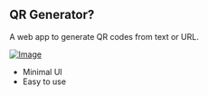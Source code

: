 ## QR Generator?

A web app to generate QR codes from text or URL.

<a href="https://rojansapkota.com.np/">
         <img alt="Image" src="https://image.thum.io/get/https://rojangamingyt.github.io/qr-generator/">
      </a>

- Minimal UI
- Easy to use
